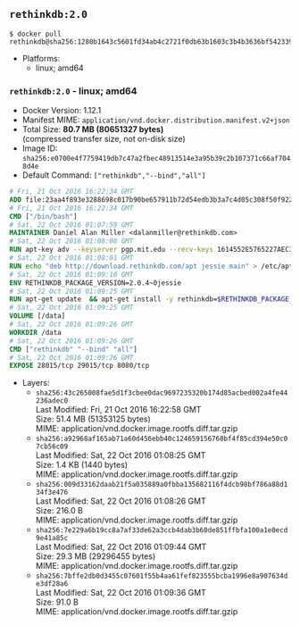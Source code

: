 ## `rethinkdb:2.0`

```console
$ docker pull rethinkdb@sha256:1280b1643c5601fd34ab4c2721f0db63b1603c3b4b3636bf5423395a96d7a95e
```

-	Platforms:
	-	linux; amd64

### `rethinkdb:2.0` - linux; amd64

-	Docker Version: 1.12.1
-	Manifest MIME: `application/vnd.docker.distribution.manifest.v2+json`
-	Total Size: **80.7 MB (80651327 bytes)**  
	(compressed transfer size, not on-disk size)
-	Image ID: `sha256:e0700e4f7759419db7c47a2fbec48913514e3a95b39c2b107371c66af7048d4e`
-	Default Command: `["rethinkdb","--bind","all"]`

```dockerfile
# Fri, 21 Oct 2016 16:22:34 GMT
ADD file:23aa4f893e3288698c017b90be657911b72d54edb3b3a7c4d05c308f50f9228f in / 
# Fri, 21 Oct 2016 16:22:34 GMT
CMD ["/bin/bash"]
# Sat, 22 Oct 2016 01:07:59 GMT
MAINTAINER Daniel Alan Miller <dalanmiller@rethinkdb.com>
# Sat, 22 Oct 2016 01:08:00 GMT
RUN apt-key adv --keyserver pgp.mit.edu --recv-keys 1614552E5765227AEC39EFCFA7E00EF33A8F2399
# Sat, 22 Oct 2016 01:08:01 GMT
RUN echo "deb http://download.rethinkdb.com/apt jessie main" > /etc/apt/sources.list.d/rethinkdb.list
# Sat, 22 Oct 2016 01:09:10 GMT
ENV RETHINKDB_PACKAGE_VERSION=2.0.4~0jessie
# Sat, 22 Oct 2016 01:09:25 GMT
RUN apt-get update 	&& apt-get install -y rethinkdb=$RETHINKDB_PACKAGE_VERSION 	&& rm -rf /var/lib/apt/lists/*
# Sat, 22 Oct 2016 01:09:25 GMT
VOLUME [/data]
# Sat, 22 Oct 2016 01:09:26 GMT
WORKDIR /data
# Sat, 22 Oct 2016 01:09:26 GMT
CMD ["rethinkdb" "--bind" "all"]
# Sat, 22 Oct 2016 01:09:26 GMT
EXPOSE 28015/tcp 29015/tcp 8080/tcp
```

-	Layers:
	-	`sha256:43c265008fae5d1f3cbee0dac9697235320b174d85acbed002a4fe44236adec0`  
		Last Modified: Fri, 21 Oct 2016 16:22:58 GMT  
		Size: 51.4 MB (51353125 bytes)  
		MIME: application/vnd.docker.image.rootfs.diff.tar.gzip
	-	`sha256:a92968af165ab71a60d456ebb40c124659156768bf4f85cd394e50c07cb56c09`  
		Last Modified: Sat, 22 Oct 2016 01:08:25 GMT  
		Size: 1.4 KB (1440 bytes)  
		MIME: application/vnd.docker.image.rootfs.diff.tar.gzip
	-	`sha256:009d33162daab21f5a035889a0fbba135682116f4dcb98bf786a88d134f3e476`  
		Last Modified: Sat, 22 Oct 2016 01:08:26 GMT  
		Size: 216.0 B  
		MIME: application/vnd.docker.image.rootfs.diff.tar.gzip
	-	`sha256:7e229a6b19cc8a7af33de62a3ccb4dab3b60de851ffbfa100a1e0ecd9e41a85c`  
		Last Modified: Sat, 22 Oct 2016 01:09:44 GMT  
		Size: 29.3 MB (29296455 bytes)  
		MIME: application/vnd.docker.image.rootfs.diff.tar.gzip
	-	`sha256:7bffe2db0d3455c07601f55b4aa61fef823555bcba1996e8a907634de3df28a6`  
		Last Modified: Sat, 22 Oct 2016 01:09:36 GMT  
		Size: 91.0 B  
		MIME: application/vnd.docker.image.rootfs.diff.tar.gzip
